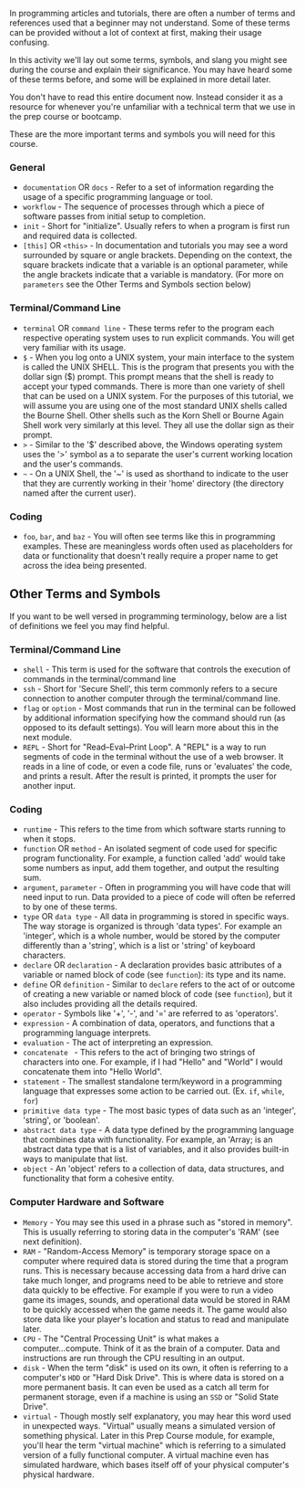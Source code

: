 

In programming articles and tutorials, there are often a number of terms and references used that a beginner may not understand. Some of these terms can be provided without a lot of context at first, making their usage confusing.

In this activity we'll lay out some terms, symbols, and slang you might see during the course and explain their significance. You may have heard some of these terms before, and some will be explained in more detail later.

You don't have to read this entire document now. Instead consider it as a resource for whenever you're unfamiliar with a technical term that we use in the prep course or bootcamp.

These are the more important terms and symbols you will need for this course.

### General

* `documentation` OR `docs` - Refer to a set of information regarding the usage of a specific programming language or tool.
* `workflow` - The sequence of processes through which a piece of software passes from initial setup to completion.
* `init` - Short for "initialize". Usually refers to when a program is first run and required data is collected.
* `[this]` OR `<this>` - In documentation and tutorials you may see a word surrounded by square or angle brackets. Depending on the context, the square brackets indicate that a variable is an optional parameter, while the angle brackets indicate that a variable is mandatory. (For more on `parameters` see the Other Terms and Symbols section below)

### Terminal/Command Line

* `terminal` OR `command line` - These terms refer to the program each respective operating system uses to run explicit commands. You will get very familiar with its usage.
* `$` - When you log onto a UNIX system, your main interface to the system is called the UNIX SHELL. This is the program that presents you with the dollar sign ($) prompt. This prompt means that the shell is ready to accept your typed commands. There is more than one variety of shell that can be used on a UNIX system. For the purposes of this tutorial, we will assume you are using one of the most standard UNIX shells called the Bourne Shell. Other shells such as the Korn Shell or Bourne Again Shell work very similarly at this level. They all use the dollar sign as their prompt.
* `>` - Similar to the '$' described above, the Windows operating system uses the '>' symbol as a to separate the user's current working location and the user's commands.
* `~` - On a UNIX Shell, the '~' is used as shorthand to indicate to the user that they are currently working in their 'home' directory (the directory named after the current user).

### Coding

* `foo`, `bar`, and `baz` - You will often see terms like this in programming examples. These are meaningless words often used as placeholders for data or functionality that doesn't really require a proper name to get across the idea being presented.


## Other Terms and Symbols

If you want to be well versed in programming terminology, below are a list of definitions we feel you may find helpful.

### Terminal/Command Line

* `shell` - This term is used for the software that controls the execution of commands in the terminal/command line
* `ssh` - Short for 'Secure Shell', this term commonly refers to a secure connection to another computer through the terminal/command line.
* `flag` or `option` - Most commands that run in the terminal can be followed by additional information specifying how the command should run (as opposed to its default settings). You will learn more about this in the next module. 
* `REPL` - Short for "Read–Eval–Print Loop". A "REPL" is a way to run segments of code in the terminal without the use of a web browser. It reads in a line of code, or even a code file, runs or 'evaluates' the code, and prints a result. After the result is printed, it prompts the user for another input.  

### Coding

* `runtime` - This refers to the time from which software starts running to when it stops.
* `function` OR `method` - An isolated segment of code used for specific program functionality. For example, a function called 'add' would take some numbers as input, add them together, and output the resulting sum. 
* `argument`, `parameter` - Often in programming you will have code that will need input to run. Data provided to a piece of code will often be referred to by one of these terms.
* `type` OR `data type` - All data in programming is stored in specific ways. The way storage is organized is through 'data types'. For example an 'integer', which is a whole number, would be stored by the computer differently than a 'string', which is a list or 'string' of keyboard characters.
* `declare` OR `declaration` - A declaration provides basic attributes of a variable or named block of code (see `function`): its type and its name.
* `define` OR `definition` - Similar to `declare` refers to the act of or outcome of creating a new variable or named block of code (see `function`), but it also includes providing all the details required.
* `operator` - Symbols like '+', '-', and '=' are referred to as 'operators'.
* `expression` - A combination of data, operators, and functions that a programming language interprets.
* `evaluation` - The act of interpreting an expression.
* `concatenate ` - This refers to the act of bringing two strings of characters into one. For example, if I had "Hello" and "World" I would concatenate  them into "Hello World".
* `statement` - The smallest standalone term/keyword in a programming language that expresses some action to be carried out. (Ex. `if`, `while`, `for`)
* `primitive data type` - The most basic types of data such as an 'integer', 'string', or 'boolean'.
* `abstract data type` - A data type defined by the programming language that combines data with functionality. For example, an 'Array; is an abstract data type that is a list of variables, and it also provides built-in ways to manipulate that list. 
* `object` - An 'object' refers to a collection of data, data structures, and functionality that form a cohesive entity. 

### Computer Hardware and Software 

* `Memory` - You may see this used in a phrase such as "stored in memory". This is usually referring to storing data in the computer's 'RAM' (see next definition).
* `RAM` - "Random-Access Memory" is temporary storage space on a computer where required data is stored during the time that a program runs. This is necessary because accessing data from a hard drive can take much longer, and programs need to be able to retrieve and store data quickly to be effective. For example if you were to run a video game its images, sounds, and operational data would be stored in RAM to be quickly accessed when the game needs it. The game would also store data like your player's location and status to read and manipulate later.
* `CPU` - The "Central Processing Unit" is what makes a computer...compute. Think of it as the brain of a computer. Data and instructions are run through the CPU resulting in an output.
* `disk` - When the term "disk" is used on its own, it often is referring to a computer's `HDD` or "Hard Disk Drive". This is where data is stored on a more permanent basis. It can even be used as a catch all term for permanent storage, even if a machine is using an `SSD` or "Solid State Drive".
* `virtual` - Though mostly self explanatory, you may hear this word used in unexpected ways. "Virtual" usually means a simulated version of something physical. Later in this Prep Course module, for example, you'll hear the term "virtual machine" which is referring to a simulated version of a fully functional computer. A virtual machine even has simulated hardware, which bases itself off of your physical computer's physical hardware.
